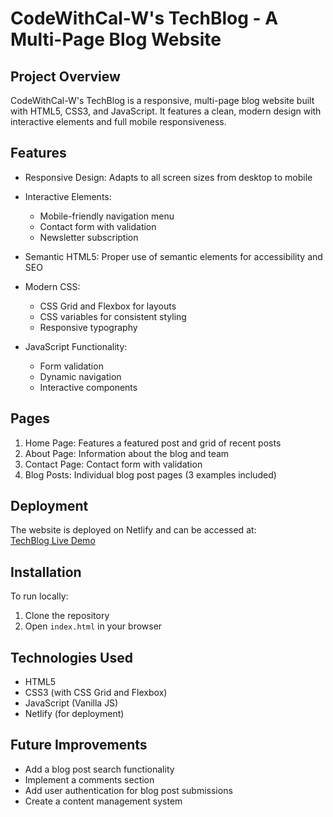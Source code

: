 # CodeWithCal-W's TechBlog - A Multi-Page Blog Website

## Project Overview
CodeWithCal-W's TechBlog is a responsive, multi-page blog website built with HTML5, CSS3, and JavaScript. It features a clean, modern design with interactive elements and full mobile responsiveness.

## Features
- Responsive Design: Adapts to all screen sizes from desktop to mobile
- Interactive Elements: 
  - Mobile-friendly navigation menu
  - Contact form with validation
  - Newsletter subscription

- Semantic HTML5: Proper use of semantic elements for accessibility and SEO

- Modern CSS: 
  - CSS Grid and Flexbox for layouts
  - CSS variables for consistent styling
  - Responsive typography

- JavaScript Functionality:
  - Form validation
  - Dynamic navigation
  - Interactive components

## Pages
1. Home Page: Features a featured post and grid of recent posts
2. About Page: Information about the blog and team
3. Contact Page: Contact form with validation
4. Blog Posts: Individual blog post pages (3 examples included)

## Deployment
The website is deployed on Netlify and can be accessed at:  
[TechBlog Live Demo](https://techblog-example.netlify.app)

## Installation
To run locally:
1. Clone the repository
2. Open `index.html` in your browser

## Technologies Used
- HTML5
- CSS3 (with CSS Grid and Flexbox)
- JavaScript (Vanilla JS)
- Netlify (for deployment)

## Future Improvements
- Add a blog post search functionality
- Implement a comments section
- Add user authentication for blog post submissions
- Create a content management system
